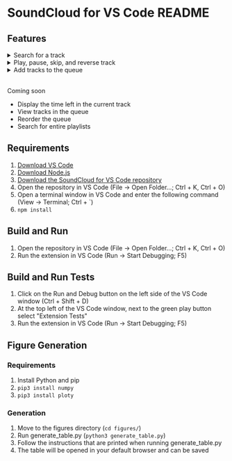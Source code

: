# SoundCloud for VS Code README

## Features

<details><summary>Search for a track</summary>

![](https://i.imgur.com/eyZbYyW.gif)
</details>
<details><summary>Play, pause, skip, and reverse track</summary>

![](https://i.imgur.com/DbuZzeQ.png)
</details>
<details><summary>Add tracks to the queue</summary>

![](https://i.imgur.com/uKIbDJl.gif)
</details>

<br>

Coming soon
 - Display the time left in the current track
 - View tracks in the queue
 - Reorder the queue
 - Search for entire playlists


## Requirements

1. [Download VS Code](https://code.visualstudio.com/download)
2. [Download Node.js](https://nodejs.org/en/download/)
3. [Download the SoundCloud for VS Code repository](https://github.com/owen-hunter1/soundcloud-for-vs-code)
4. Open the repository in VS Code (File -> Open Folder...; Ctrl + K, Ctrl + O)
5. Open a terminal window in VS Code and enter the following command (View -> Terminal; Ctrl + `)
6. `npm install`

## Build and Run

1. Open the repository in VS Code (File -> Open Folder...; Ctrl + K, Ctrl + O)
2. Run the extension in VS Code (Run -> Start Debugging; F5)

## Build and Run Tests

1. Click on the Run and Debug button on the left side of the VS Code window (Ctrl + Shift + D)
2. At the top left of the VS Code window, next to the green play button select "Extension Tests"
3. Run the extension in VS Code (Run -> Start Debugging; F5)

## Figure Generation

### Requirements

1. Install Python and pip
2. `pip3 install numpy`
3. `pip3 install ploty`

### Generation

1. Move to the figures directory (`cd figures/`)
2. Run generate_table.py (`python3 generate_table.py`)
3. Follow the instructions that are printed when running generate_table.py
4. The table will be opened in your default browser and can be saved